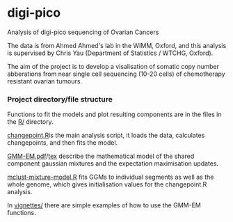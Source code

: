 # digi-pico
Analysis of digi-pico sequencing of Ovarian Cancers

The data is from Ahmed Ahmed's lab in the WIMM, Oxford, and this analysis is supervised by Chris Yau (Department of Statistics / WTCHG, Oxford).

The aim of the project is to develop a visalisation of somatic copy number abberations from near single cell sequencing (10-20 cells) of chemotherapy resistant ovarian tumours.

### Project directory/file structure

Functions to fit the models and plot resulting components are in the files in the [R/](R/) directory.

[changepoint.R](changepoint.R)is the main analysis script, it loads the data, calculates changepoints, and then fits the model.

[GMM-EM.pdf](GMM-EM.pdf)/[tex](GMM-EM.tex) describe the mathematical model of the shared component gaussian mixtures and the expectation maximisation updates.

[mclust-mixture-model.R](mclust-mixture-model.R) fits GGMs to individual segments as well as the whole genome, which gives initialisation values for the changepoint.R analysis.

In [vignettes/](vignettes/) there are simple examples of how to use the GMM-EM functions. 